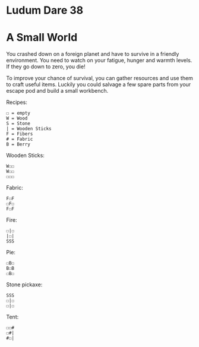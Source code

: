 # Ludum Dare 38
A Small World
=============

You crashed down on a foreign planet and have to survive in a friendly environment.
You need to watch on your fatigue, hunger and warmth levels. If they go down to zero, you die!

To improve your chance of survival, you can gather resources and use them to craft useful items.
Luckily you could salvage a few spare parts from your escape pod and build a small workbench.

Recipes:

    ☐ = empty
    W = Wood
    S = Stone
    | = Wooden Sticks
    F = Fibers
    # = Fabric
    B = Berry

Wooden Sticks:

    W☐☐
    W☐☐
    ☐☐☐

Fabric:

    F☐F
    ☐F☐
    F☐F

Fire:

    ☐|☐
    |☐|
    SSS

Pie:

    ☐B☐
    B☐B
    ☐B☐

Stone pickaxe:

    SSS
    ☐|☐
    ☐|☐

Tent:

    ☐☐#
    ☐#|
    #☐|
